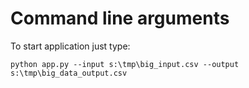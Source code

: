 # Command line arguments

To start application just type:
```
python app.py --input s:\tmp\big_input.csv --output s:\tmp\big_data_output.csv
```